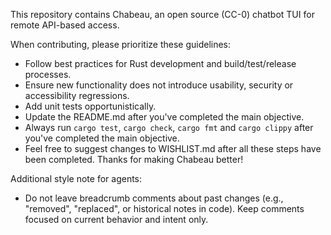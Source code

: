 This repository contains Chabeau, an open source (CC-0) chatbot TUI for remote API-based access.

When contributing, please prioritize these guidelines:

- Follow best practices for Rust development and build/test/release processes.
- Ensure new functionality does not introduce usability, security or accessibility regressions.
- Add unit tests opportunistically.
- Update the README.md after you've completed the main objective.
- Always run `cargo test`, `cargo check`, `cargo fmt` and `cargo clippy` after you've completed the main objective.
- Feel free to suggest changes to WISHLIST.md after all these steps have been completed. Thanks for making Chabeau better!

Additional style note for agents:
- Do not leave breadcrumb comments about past changes (e.g., "removed", "replaced", or historical notes in code). Keep comments focused on current behavior and intent only.
